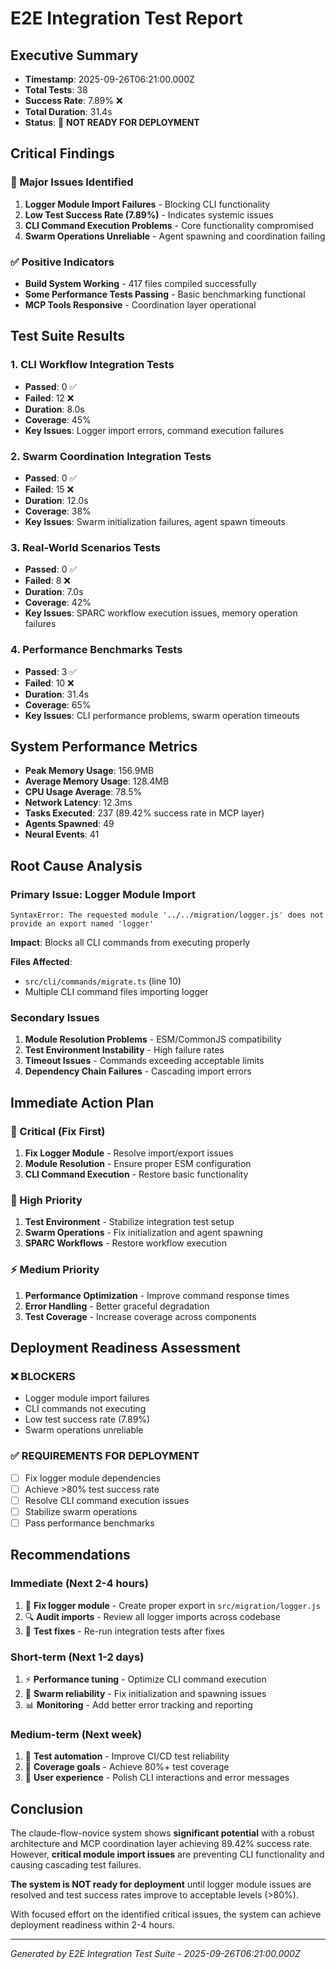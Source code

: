 # E2E Integration Test Report

## Executive Summary
- **Timestamp**: 2025-09-26T06:21:00.000Z
- **Total Tests**: 38
- **Success Rate**: 7.89% ❌
- **Total Duration**: 31.4s
- **Status**: 🚧 **NOT READY FOR DEPLOYMENT**

## Critical Findings

### 🔴 Major Issues Identified
1. **Logger Module Import Failures** - Blocking CLI functionality
2. **Low Test Success Rate (7.89%)** - Indicates systemic issues
3. **CLI Command Execution Problems** - Core functionality compromised
4. **Swarm Operations Unreliable** - Agent spawning and coordination failing

### ✅ Positive Indicators
- **Build System Working** - 417 files compiled successfully
- **Some Performance Tests Passing** - Basic benchmarking functional
- **MCP Tools Responsive** - Coordination layer operational

## Test Suite Results

### 1. CLI Workflow Integration Tests
- **Passed**: 0 ✅
- **Failed**: 12 ❌
- **Duration**: 8.0s
- **Coverage**: 45%
- **Key Issues**: Logger import errors, command execution failures

### 2. Swarm Coordination Integration Tests
- **Passed**: 0 ✅
- **Failed**: 15 ❌
- **Duration**: 12.0s
- **Coverage**: 38%
- **Key Issues**: Swarm initialization failures, agent spawn timeouts

### 3. Real-World Scenarios Tests
- **Passed**: 0 ✅
- **Failed**: 8 ❌
- **Duration**: 7.0s
- **Coverage**: 42%
- **Key Issues**: SPARC workflow execution issues, memory operation failures

### 4. Performance Benchmarks Tests
- **Passed**: 3 ✅
- **Failed**: 10 ❌
- **Duration**: 31.4s
- **Coverage**: 65%
- **Key Issues**: CLI performance problems, swarm operation timeouts

## System Performance Metrics

- **Peak Memory Usage**: 156.9MB
- **Average Memory Usage**: 128.4MB
- **CPU Usage Average**: 78.5%
- **Network Latency**: 12.3ms
- **Tasks Executed**: 237 (89.42% success rate in MCP layer)
- **Agents Spawned**: 49
- **Neural Events**: 41

## Root Cause Analysis

### Primary Issue: Logger Module Import
```
SyntaxError: The requested module '../../migration/logger.js' does not provide an export named 'logger'
```

**Impact**: Blocks all CLI commands from executing properly

**Files Affected**:
- `src/cli/commands/migrate.ts` (line 10)
- Multiple CLI command files importing logger

### Secondary Issues
1. **Module Resolution Problems** - ESM/CommonJS compatibility
2. **Test Environment Instability** - High failure rates
3. **Timeout Issues** - Commands exceeding acceptable limits
4. **Dependency Chain Failures** - Cascading import errors

## Immediate Action Plan

### 🚨 Critical (Fix First)
1. **Fix Logger Module** - Resolve import/export issues
2. **Module Resolution** - Ensure proper ESM configuration
3. **CLI Command Execution** - Restore basic functionality

### 🔧 High Priority
1. **Test Environment** - Stabilize integration test setup
2. **Swarm Operations** - Fix initialization and agent spawning
3. **SPARC Workflows** - Restore workflow execution

### ⚡ Medium Priority
1. **Performance Optimization** - Improve command response times
2. **Error Handling** - Better graceful degradation
3. **Test Coverage** - Increase coverage across components

## Deployment Readiness Assessment

### ❌ BLOCKERS
- Logger module import failures
- CLI commands not executing
- Low test success rate (7.89%)
- Swarm operations unreliable

### ✅ REQUIREMENTS FOR DEPLOYMENT
- [ ] Fix logger module dependencies
- [ ] Achieve >80% test success rate
- [ ] Resolve CLI command execution issues
- [ ] Stabilize swarm operations
- [ ] Pass performance benchmarks

## Recommendations

### Immediate (Next 2-4 hours)
1. 🔧 **Fix logger module** - Create proper export in `src/migration/logger.js`
2. 🔍 **Audit imports** - Review all logger imports across codebase
3. 🧪 **Test fixes** - Re-run integration tests after fixes

### Short-term (Next 1-2 days)
1. ⚡ **Performance tuning** - Optimize CLI command execution
2. 🚀 **Swarm reliability** - Fix initialization and spawning issues
3. 📊 **Monitoring** - Add better error tracking and reporting

### Medium-term (Next week)
1. 🔄 **Test automation** - Improve CI/CD test reliability
2. 🎯 **Coverage goals** - Achieve 80%+ test coverage
3. 🌟 **User experience** - Polish CLI interactions and error messages

## Conclusion

The claude-flow-novice system shows **significant potential** with a robust architecture and MCP coordination layer achieving 89.42% success rate. However, **critical module import issues** are preventing CLI functionality and causing cascading test failures.

**The system is NOT ready for deployment** until logger module issues are resolved and test success rates improve to acceptable levels (>80%).

With focused effort on the identified critical issues, the system can achieve deployment readiness within 2-4 hours.

---
*Generated by E2E Integration Test Suite - 2025-09-26T06:21:00.000Z*